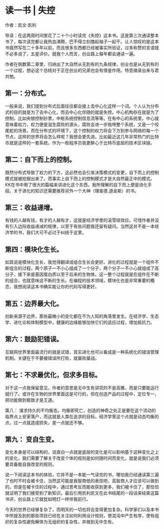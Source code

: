 # 读一书 | 失控

作者：凯文·凯利

导读：在这两周时间里花了二十个小时读完《失控》这本书。这是第三次通读整本书了，每次读完都让我热血沸腾，巴不得立刻撸起袖子一起干。让人惊叹的是这本书竟然写在二十多年以前，而且很多东西都已经被事实所验证，过多称赞的言语就不必多说了，五星评价。就我个人而言，创业路上每年都会通读一遍。

作者在倒数第二章里，归纳出了大自然从无到有的九条规律，创业也是从无到有的一个过程，想必这个总结对于正在创业的兄弟也会有借鉴作用。特意摘录出来与君共勉。

## 第一：分布式。

一般来说，我们提到分布式后面往往都会接上去中心化这样一个词。个人认为分布式的目的就是为了去中心化，而去中心化伴随的就是失控。中心机构存在就是为了控制，比如央银控制钞票，中枢系统控制信息流等等。在有中心的系统里，中心就意味着权力，权力便是滋生腐败的源头，腐败会进一步拖垮整个系统，又是一个咬尾蛇的场景。而在分布式的环境下，这个控制的权力将会下方到参与网络的每一个节点，这样的世界将会怎么样呢？我想会更先进。比如最近这几年非常热门的比特币就是这样的一套系统，作为一枚程序员我更醉心于比特币底层的技术区块链。

## 第二：自下而上的控制。

既然分布式导致了权力的下方，这必然也会引发决策模式的变更，自下而上的控制模式就被挖掘出来了。而事实上自下而上的控制模式才是大自然最正中的模式。KK在书中用了很大的篇幅来讲进化这个东西，我所理解的自下而上便是进化手段。关于进化的知识还需要推荐另外一个大神（理查德.道金斯）的书。

## 第三：收益递增。

有钱的人越有钱，有才的人越有才，这就是经济学里的滚雪球效应。可惜作者并没有引入边际收益递减的规律，以至于有些问题我还留有疑问。当然这并不是一本经济学的书，我们大可不必过于纠结于这里。

## 第四：模块化生长。

如其说是模块化生长，我觉得翻译成组合生长会更好。进化的过程就是一个组件不断组合的过程，两个原子一不小心组成了一个分子，两个分子一不小心就组成了高分子，接下来是基因蛋白质以至于后来的生物体。这一整个过程就是在组件在不断的组合，也就意味这不断的生长。在编程的技术领域，模块化也是非常重要的概念，我想阅读这本书确实能让你的代码写得更好。

## 第五：边界最大化。

创新来源于边界，那些最微小的变化都在不为人知的角落里发生。在经济学、生态学、进化论和体制模型中，健康的边缘能够加快它们的适应过程，增加抵抗力。

## 第六：鼓励犯错误。

互联网世界里面最流行的就是试错，其实进化也可以看成是一种系统化的错误管理机制。关键在于不要被错误所打败，就屡败屡战。

## 第七：不求最优化，但求多目标。

对于这一点我保留意见，作者的意思是无中生有讲究的不是高雅，而是只要能运行就行了。或许在生物的世界里面这是可行的，但在创造产品的过程中，定位专一，把功能做到极致才是王道。

第八： 谋求持久的不均衡态。均衡即死亡，创造的神奇之处正是要在这个流动的临界点上安家落户，而这就是人类在追求的目标。经济学里这个点就是动态均衡的点，过一点就造成损失，差一点就还不够。

## 第九： 变自生变。

变化本身是可以结构的，说直白一点就是底层的变化是可以影响基于这种变化之上的变化，我们需要了解关于改变个体的规则是如何随时间而变化，就是说我们必须要具备能自我改变的规则。

说一下阅读这本书的体验，它并不是一本能一气读完的书，哪怕我已经通读第三遍了也时不时会被卡住，当然这可能是我智商低的表现吧，高智商人才应该可以做到的。但是在被卡住的过程中，通过思考反而能收获到更多，我们被卡住了，那恰恰就证明了我们接受到了新知识。最后引用凯利凯文在此书结尾的一段话来结束这篇书评，创业路上它就犹如明灯一样伴我前行。

今天的世界已经够复杂了，而明天的一切也将会变得更加复杂。科学家们以及本书中所提及到的那些项目已经在关注如何利用设计规则，使混沌中产生有序，使有组织的复杂性避免解体为无组织的复杂性，并做到无中生有。